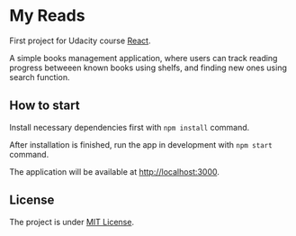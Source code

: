 # My Reads

First project for Udacity course [React](https://www.udacity.com/course/react-nanodegree--nd019).

A simple books management application, where users can track reading progress betweeen known books using shelfs, and finding new ones using search function.

## How to start

Install necessary dependencies first with `npm install` command.

After installation is finished, run the app in development with `npm start` command.

The application will be available at [http://localhost:3000](http://localhost:3000).

## License

The project is under [MIT License](https://choosealicense.com/licenses/mit/).
